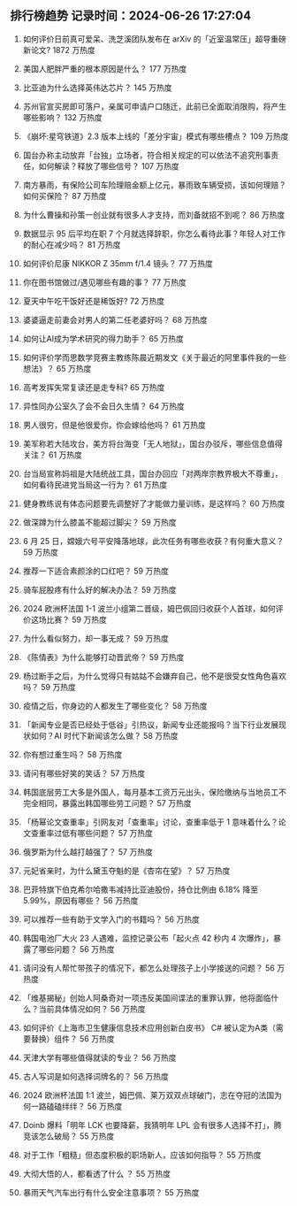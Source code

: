 
## 排行榜趋势 记录时间：2024-06-26 17:27:04
  
  1. 如何评价日前真可爱呆、洗芝溪团队发布在 arXiv 的「近室温常压」超导重磅新论文? 1872 万热度
    
  2. 美国人肥胖严重的根本原因是什么？ 177 万热度
    
  3. 比亚迪为什么选择英伟达芯片？ 145 万热度
    
  4. 苏州官宣买房即可落户，亲属可申请户口随迁，此前已全面取消限购，将产生哪些影响？ 132 万热度
    
  5. 《崩坏:星穹铁道》2.3 版本上线的「差分宇宙」模式有哪些槽点？ 109 万热度
    
  6. 国台办称主动放弃「台独」立场者，符合相关规定的可以依法不追究刑事责任，如何解读？释放了哪些信号？ 107 万热度
    
  7. 南方暴雨，有保险公司车险理赔金额上亿元，暴雨致车辆受损，该如何理赔？如何买保险？ 87 万热度
    
  8. 为什么曹操和孙策一创业就有很多人才支持，而刘备就招不到呢？ 86 万热度
    
  9. 数据显示 95 后平均在职 7 个月就选择辞职，你怎么看待此事？年轻人对工作的耐心在减少吗？ 81 万热度
    
  10. 如何评价尼康 NIKKOR Z 35mm f/1.4 镜头？ 77 万热度
    
  11. 你在图书馆做过/遇见哪些有趣的事？ 77 万热度
    
  12. 夏天中午吃干饭好还是稀饭好? 72 万热度
    
  13. 婆婆逼走前妻会对男人的第二任老婆好吗？ 68 万热度
    
  14. 如何让AI成为学术研究的得力助手？ 65 万热度
    
  15. 如何评价学而思数学竞赛主教练陈晨近期发文《关于最近的阿里事件我的一些想法》？ 65 万热度
    
  16. 高考发挥失常复读还是走专科? 65 万热度
    
  17. 异性同办公室久了会不会日久生情？ 64 万热度
    
  18. 男人很穷，但是他很爱你，你会嫁给他吗？ 61 万热度
    
  19. 美军称若大陆攻台，美方将台海变「无人地狱」，国台办驳斥，哪些信息值得关注？ 61 万热度
    
  20. 台当局宣称妈祖是大陆统战工具，国台办回应「对两岸宗教界极大不尊重」，如何看待民进党当局这一行为？ 61 万热度
    
  21. 健身教练说有体态问题要先调整好了才能做力量训练，是这样吗？ 60 万热度
    
  22. 做深蹲为什么膝盖不能超过脚尖？ 59 万热度
    
  23. 6 月 25 日，嫦娥六号平安降落地球，此次任务有哪些收获？有何重大意义？ 59 万热度
    
  24. 推荐一下适合素颜涂的口红吧？ 59 万热度
    
  25. 骑车屁股疼有什么好的解决办法？ 59 万热度
    
  26. 2024 欧洲杯法国 1-1 波兰小组第二晋级，姆巴佩回归收获个人首球，如何评价这场比赛？ 59 万热度
    
  27. 为什么看似努力，却一事无成？ 59 万热度
    
  28. 《陈情表》为什么能够打动晋武帝？ 59 万热度
    
  29. 杨过断手之后，为什么觉得只有姑姑不会嫌弃自己，他不是很受女性角色喜欢吗？ 59 万热度
    
  30. 疫情之后，你身边的人都发生了哪些变化？ 58 万热度
    
  31. 「新闻专业是否已经处于低谷」引热议，新闻专业还能报吗？当下行业发展现状如何？AI 时代下新闻该怎么做？ 58 万热度
    
  32. 你有想过重生吗？ 58 万热度
    
  33. 请问有哪些好笑的笑话？ 57 万热度
    
  34. 韩国底层劳工大多是外国人，每月基本工资万元出头，保险缴纳与当地员工不完全相同，暴露出韩国哪些劳工问题？ 57 万热度
    
  35. 「杨幂论文查重率」引网友对「查重率」讨论，查重率低于 1 意味着什么？论文查重率过低有哪些问题？ 57 万热度
    
  36. 俄罗斯为什么越打越强了？ 57 万热度
    
  37. 元妃省亲时，为什么黛玉夺魁的是《杏帘在望》？ 57 万热度
    
  38. 巴菲特旗下伯克希尔哈撒韦减持比亚迪股份，持仓比例由 6.18% 降至 5.99%，原因有哪些？ 56 万热度
    
  39. 可以推荐一些有助于文学入门的书籍吗？ 56 万热度
    
  40. 韩国电池厂大火 23 人遇难，监控记录公布「起火点 42 秒内 4 次爆炸」，暴露了哪些问题？ 56 万热度
    
  41. 请问没有人帮忙带孩子的情况下，都怎么处理孩子上小学接送的问题？ 56 万热度
    
  42. 「维基揭秘」创始人阿桑奇对一项违反美国间谍法的重罪认罪，他将面临什么？当前具体情况如何？ 56 万热度
    
  43. 如何评价《上海市卫生健康信息技术应用创新白皮书》 C# 被认定为A类（需要替换）组件？ 56 万热度
    
  44. 天津大学有哪些值得就读的专业？ 56 万热度
    
  45. 古人写词是如何选择词牌名的？ 56 万热度
    
  46. 2024 欧洲杯法国 1:1 波兰，姆巴佩、莱万双双点球破门，志在夺冠的法国为何一路磕磕绊绊？ 56 万热度
    
  47. Doinb 爆料「明年 LCK 也要降薪，我猜明年 LPL 会有很多人选择不打」，腾竞该怎么破局？ 55 万热度
    
  48. 对于工作「粗糙」但态度积极的职场新人，应该如何指导？ 55 万热度
    
  49. 大彻大悟的人，都看透了什么 ？ 55 万热度
    
  50. 暴雨天气汽车出行有什么安全注意事项？ 55 万热度
    